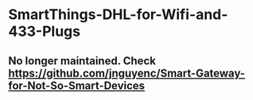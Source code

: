 # SmartThings-DHL-for-Wifi-and-433-Plugs
## No longer maintained.  Check https://github.com/jnguyenc/Smart-Gateway-for-Not-So-Smart-Devices
